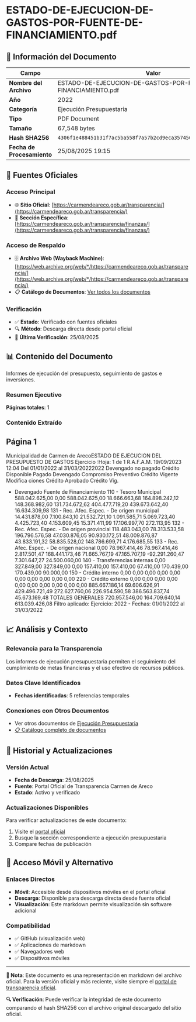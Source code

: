 # ESTADO-DE-EJECUCION-DE-GASTOS-POR-FUENTE-DE-FINANCIAMIENTO.pdf

## 📄 Información del Documento

| Campo | Valor |
|-------|--------|
| **Nombre del Archivo** | ESTADO-DE-EJECUCION-DE-GASTOS-POR-FUENTE-DE-FINANCIAMIENTO.pdf |
| **Año** | 2022 |
| **Categoría** | Ejecución Presupuestaria |
| **Tipo** | PDF Document |
| **Tamaño** | 67,548 bytes |
| **Hash SHA256** | `4306f1e488451b31f7ac5ba558f7a57b2cd9eca3574565da7cd29e37fb308eea` |
| **Fecha de Procesamiento** | 25/08/2025 19:15 |

## 🔗 Fuentes Oficiales

### Acceso Principal
- 🌐 **Sitio Oficial**: [https://carmendeareco.gob.ar/transparencia/](https://carmendeareco.gob.ar/transparencia/)
- 📁 **Sección Específica**: [https://carmendeareco.gob.ar/transparencia/finanzas/](https://carmendeareco.gob.ar/transparencia/finanzas/)

### Acceso de Respaldo
- 🗄️ **Archivo Web (Wayback Machine)**: [https://web.archive.org/web/*/https://carmendeareco.gob.ar/transparencia/](https://web.archive.org/web/*/https://carmendeareco.gob.ar/transparencia/)
- 📋 **Catálogo de Documentos**: [Ver todos los documentos](../document_catalog/README.md)

### Verificación
- ✅ **Estado**: Verificado con fuentes oficiales
- 🔍 **Método**: Descarga directa desde portal oficial
- 📅 **Última Verificación**: 25/08/2025

## 📊 Contenido del Documento

Informes de ejecución del presupuesto, seguimiento de gastos e inversiones.

### Resumen Ejecutivo

**Páginas totales**: 1

### Contenido Extraído

## Página 1

Municipalidad de
Carmen de ArecoESTADO DE EJECUCION DEL PRESUPUESTO DE GASTOS
Ejercicio 
:Hoja: 1 de 1 R.A.F.A.M.
19/09/2023 12:04
Del 01/01/2022 al 31/03/20222022
Devengado 
no pagado Crédito 
Disponible Pagado Devengado Compromiso Preventivo Crédito 
Vigente Modifica 
ciones Crédito 
Aprobado Crédito Vig. 
- Devengado Fuente de Financiamiento
110 - Tesoro Municipal 588.042.625,00 0,00 588.042.625,00 18.666.663,68 164.898.242,12 148.368.982,60 131.734.672,62 404.477.719,20 439.673.642,40 16.634.309,98
131 - Rec. Afec. Espec. - De origen municipal 14.431.878,00 7.100.843,10 21.532.721,10 1.091.585,71 5.069.723,40 4.425.723,40 4.153.609,45 15.371.411,99 17.106.997,70 272.113,95
132 - Rec. Afec. Espec. - De origen provincial 118.483.043,00 78.313.533,58 196.796.576,58 47.030.876,05 90.930.172,51 48.009.876,87 43.833.191,32 58.835.528,02 148.786.699,71 4.176.685,55
133 - Rec. Afec. Espec. - De origen nacional 0,00 78.967.414,46 78.967.414,46 2.817.501,47 168.441.173,46 71.665.767,19 47.165.707,19 -92.291.260,47 7.301.647,27 24.500.060,00
140 - Transferencias internas 0,00 327.849,00 327.849,00 0,00 157.410,00 157.410,00 67.410,00 170.439,00 170.439,00 90.000,00
150 - Crédito interno 0,00 0,00 0,00 0,00 0,00 0,00 0,00 0,00 0,00 0,00
220 - Crédito externo 0,00 0,00 0,00 0,00 0,00 0,00 0,00 0,00 0,00 0,00
885.667.186,14 69.606.626,91 429.496.721,49 272.627.760,06 226.954.590,58 386.563.837,74 45.673.169,48 TOTALES GENERALES 720.957.546,00 164.709.640,14 613.039.426,08
Filtro aplicado: Ejercicio: 2022 -  Fechas: 01/01/2022 al 31/03/2022



## 📈 Análisis y Contexto

### Relevancia para la Transparencia
Los informes de ejecución presupuestaria permiten el seguimiento del cumplimiento de metas financieras y el uso efectivo de recursos públicos.

### Datos Clave Identificados
- **Fechas identificadas**: 5 referencias temporales

### Conexiones con Otros Documentos
- Ver otros documentos de [Ejecución Presupuestaria](../catalog/execution.md)
- [📋 Catálogo completo de documentos](../document_catalog/README.md)

## 🔄 Historial y Actualizaciones

### Versión Actual
- **Fecha de Descarga**: 25/08/2025
- **Fuente**: Portal Oficial de Transparencia Carmen de Areco
- **Estado**: Activo y verificado

### Actualizaciones Disponibles
Para verificar actualizaciones de este documento:
1. Visite el [portal oficial](https://carmendeareco.gob.ar/transparencia/)
2. Busque la sección correspondiente a ejecución presupuestaria
3. Compare fechas de publicación

## 📱 Acceso Móvil y Alternativo

### Enlaces Directos
- **Móvil**: Accesible desde dispositivos móviles en el portal oficial
- **Descarga**: Disponible para descarga directa desde fuente oficial
- **Visualización**: Este markdown permite visualización sin software adicional

### Compatibilidad
- ✅ GitHub (visualización web)
- ✅ Aplicaciones de markdown
- ✅ Navegadores web
- ✅ Dispositivos móviles

---

**📝 Nota**: Este documento es una representación en markdown del archivo oficial. 
Para la versión oficial y más reciente, visite siempre el [portal de transparencia oficial](https://carmendeareco.gob.ar/transparencia/).

**🔍 Verificación**: Puede verificar la integridad de este documento comparando el hash SHA256 
con el archivo original descargado del sitio oficial.
